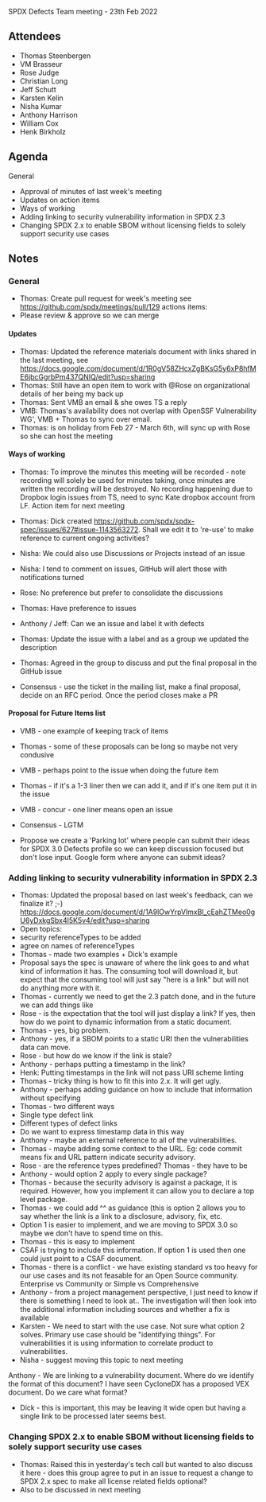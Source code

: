 SPDX Defects Team meeting - 23th Feb 2022

## Attendees
* Thomas Steenbergen
* VM Brasseur
* Rose Judge
* Christian Long
* Jeff Schutt
* Karsten Kelin
* Nisha Kumar
* Anthony Harrison
* William Cox 
* Henk Birkholz

## Agenda

General
* Approval of minutes of last week's meeting
* Updates on action items
* Ways of working
* Adding linking to security vulnerability information in SPDX 2.3 
* Changing SPDX 2.x to enable SBOM without licensing fields to solely support security use cases

##  Notes

### General  
   * Thomas: Create pull request for week's meeting see https://github.com/spdx/meetings/pull/129
actions items:
* Please review & approve so we can merge
    
#### Updates
   * Thomas: Updated the reference materials document with links shared in the last meeting, see https://docs.google.com/document/d/1R0gV58ZHcxZgBKsG5y6xP8hfME6jbcGgrbPm437QNIQ/edit?usp=sharing
   * Thomas: Still have an open item to work with @Rose on organizational details of her being my back up
   * Thomas: Sent VMB an email & she owes TS a reply
   * VMB: Thomas's availability does not overlap with OpenSSF Vulnerability WG', VMB + Thomas to sync over email.
   * Thomas: is on holiday from Feb 27 - March 6th, will sync up with Rose so she can host the meeting

#### Ways of working
   * Thomas: To improve the minutes this meeting will be recorded - note recording will solely be used for minutes taking, once minutes are written the recording will be destroyed. No recording happening due to Dropbox login issues from TS, need to sync Kate dropbox account from LF.  Action item for next meeting
   
   * Thomas: Dick created https://github.com/spdx/spdx-spec/issues/627#issue-1143563272. Shall we edit it to  're-use' to make reference to current ongoing  activities?
   * Nisha: We could also use Discussions or Projects instead of an issue
   * Nisha: I tend to comment on issues, GitHub will alert those with notifications turned
   * Rose: No preference but prefer to consolidate the discussions
   * Thomas: Have preference to issues
   * Anthony / Jeff: Can we an issue and label it with defects
   * Thomas: Update the issue with a label and as a group we updated the description
   * Thomas: Agreed in the group to discuss and put the final proposal in the GitHub issue
   * Consensus - use the ticket in the mailing list, make a final proposal, decide on an RFC period. Once the period closes make a PR
   
   
#### Proposal for Future Items list
  * VMB - one example of keeping track of items
  * Thomas - some of these proposals can be long so maybe not very condusive
  * VMB - perhaps point to the issue when doing the future item
  * Thomas - if it's a 1-3 liner then we can add it, and if it's one item put it in the issue
  * VMB - concur - one liner means open an issue
  * Consensus - LGTM

   * Propose we create a 'Parking lot' where people can submit their ideas for SPDX 3.0 Defects profile so we can keep discussion focused but don't lose input. Google form where anyone can submit ideas?
   


 ### Adding linking to security vulnerability information in SPDX 2.3 
 * Thomas: Updated the proposal based on last week's feedback, can we finalize it? ;-)
 https://docs.google.com/document/d/1A9lOwYrpVlmxBl_cEahZTMeo0gU6yDxkgSbx4I5K5v4/edit?usp=sharing
 * Open topics: 
  * security referenceTypes to be added
  * agree on names of referenceTypes
* Thomas - made two examples + Dick's example
* Proposal says the spec is unaware of where the link goes to and what kind of information it has. The consuming tool will download it, but expect that the consuming tool will just say "here is a link" but will not do anything more with it.
* Thomas - currently we need to get the 2.3 patch done, and in the future we can add things like 
* Rose - is the expectation that the tool will just display a link? If yes, then how do we point to dynamic information from a static document.
* Thomas - yes, big problem.
* Anthony - yes, if a SBOM points to a static URI then the vulnerabilities data can move.
* Rose - but how do we know if the link is stale?
* Anthony - perhaps putting a timestamp in the link?
* Henk: Putting timestamps in the link will not pass URI scheme linting
* Thomas - tricky thing is how to fit this into 2.x. It will get ugly.
* Anthony - perhaps adding guidance on how to include that information without specifying
* Thomas - two different ways
* Single type defect link
* Different types of defect links
* Do we want to express timestamp data in this way
* Anthony - maybe an external reference to all of the vulnerabilities.
* Thomas - maybe adding some context to the URL. Eg: code commit means fix and URL pattern indicate security advisory. 
* Rose - are the reference types predefined? Thomas - they have to be
* Anthony - would option 2 apply to every single package?
* Thomas - because the security advisory is against a package, it is required. However, how you implement it can allow you to declare a top level package.
* Thomas - we could add ^^ as guidance (this is option 2 allows you to say whether the link is a link to a disclosure, advisory, fix, etc.
* Option 1 is easier to implement, and we are moving to SPDX 3.0 so maybe we don't have to spend time on this.
* Thomas - this is easy to implement
* CSAF is trying to include this information. If option 1 is used then one could just point to a CSAF document.
* Thomas - there is a conflict - we have existing standard vs too heavy for our use cases and its not feasable for an Open Source community. Enterprise vs Community or Simple vs Comprehensive
* Anthony - from a project management perspective, I just need to know if there is something I need to look at.. The investigation will then look into the additional information including sources and whether a fix is available
* Karsten - We need to start with the use case. Not sure what option 2 solves. Primary use case should be "identifying things". For vulnerabilities it is using information to correlate product to vulnerabilities. 
* Nisha - suggest moving this topic to next meeting


Anthony - We are linking to a vulnerability document. Where do we identify the format of this document? I have seen CycloneDX has a proposed VEX document. Do we care what format?
* Dick - this is important, this may be leaving it wide open but having a single link to be processed later seems best.

###  Changing SPDX 2.x to enable SBOM without licensing fields to solely support security use cases
 * Thomas: Raised this in yesterday's tech call but wanted to also discuss it here - does this group agree to put in an issue to request a change to SPDX 2.x spec to make all license related fields optional? 
* Also to be discussed in next meeting